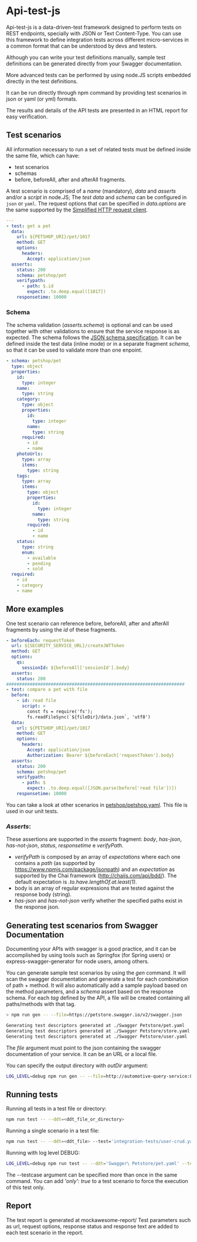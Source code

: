 # Api-test-js

Api-test-js is a data-driven-test framework designed to perform tests on REST endpoints, specially with JSON or Text Content-Type. You can use this framework to define integration tests across different micro-services in a common format that can be understood by devs and testers.

Although you can write your test definitions manually, sample test definitions can be generated directly from your Swagger documentation.

More advanced tests can be performed by using node.JS scripts embedded directly in the test definitions.

It can be run directly through npm command by providing test scenarios in json or yaml (or yml) formats.

The results and details of the API tests are presented in an HTML report for easy verification.

## Test scenarios

All information necessary to run a set of related tests must be defined inside the same file, which can have:

- test scenarios
- schemas
- before, beforeAll, after and afterAll fragments.

A test scenario is comprised of a _name_ (mandatory), _data_ and _asserts_ and/or a _script_ in node.JS;
The _test data_ and _schema_ can be configured in `json` or `yaml`.
The request options that can be specified in _data.options_ are the same supported by the [Simplified HTTP request client](https://github.com/request/request).

```yaml
---
- test: get a pet
  data:
    url: ${PETSHOP_URI}/pet/1017
    method: GET
    options:
      headers:
        Accept: application/json
  asserts:
    status: 200
    schema: petshop/pet
    verifypath:
      - path: $.id
        expect: .to.deep.equal([1017])
    responsetime: 10000
```

### Schema

The schema validation (_asserts.schema_) is optional and can be used together with other validations to ensure that the service response is as expected. The schema follows the [JSON schema specification](http://json-schema.org/specification.html). It can be defined inside the test data (inline mode) or in a separate fragment _schema_, so that it can be used to validate more than one enpoint.

```yaml
- schema: petshop/pet
  type: object
  properties:
    id:
      type: integer
    name:
      type: string
    category:
      type: object
      properties:
        id:
          type: integer
        name:
          type: string
      required:
        - id
        - name
    photoUrls:
      type: array
      items:
        type: string
    tags:
      type: array
      items:
        type: object
        properties:
          id:
            type: integer
          name:
            type: string
        required:
          - id
          - name
    status:
      type: string
      enum:
        - available
        - pending
        - sold
  required:
    - id
    - category
    - name
```

## More examples

One test scenario can reference before, beforeAll, after and afterAll fragments by using the _id_ of these fragments.

```yaml
- beforeEach: requestToken
  url: ${SECURITY_SERVICE_URL}/createJWTToken
  method: GET
  options:
    qs:
      sessionId: ${beforeAll['sessionId'].body}
  asserts:
    status: 200
####################################################################
- test: compare a pet with file
  before:
    - id: read file
      script: >
        const fs = require('fs');
        fs.readFileSync(`${fileDir}/data.json`, 'utf8')
  data:
    url: ${PETSHOP_URI}/pet/1017
    method: GET
    options:
      headers:
        Accept: application/json
        Authorization: Bearer ${beforeEach['requestToken'].body}
  asserts:
    status: 200
    schema: petshop/pet
    verifypath:
      - path: $
        expect: .to.deep.equal([JSON.parse(before['read file'])])
    responsetime: 10000
```

You can take a look at other scenarios in [petshop/petshop.yaml](https://github.com/negrello/api-test-js/petshop/petshop.yaml). This file is used in our unit tests.

### _Asserts_:

These assertions are supported in the _asserts_ fragment: _body_, _has-json_, _has-not-json_, _status_, _responsetime_ e _verifyPath_.

- _verifyPath_ is composed by an array of _expectations_ where each one contains a _path_
(as supported by https://www.npmjs.com/package/jsonpath) and an _expectation_ as supported by the Chai framework (http://chaijs.com/api/bdd/). The default expectation is _.to.have.lengthOf.at.least(1)_.
- body is an array of regular expressions that are tested against the response body (string).
- _has-json_ and _has-not-json_ verify whether the specified paths exist in the response json.

## Generating test scenarios from Swagger Documentation

Documenting your APIs with swagger is a good practice, and it can be accomplished by using tools such as Springfox (for Spring users) or express-swagger-generator for node users, among others.

You can generate sample test scenarios by using the _gen_ command. It will scan the swagger documentation and generate a test for each combination of path + method. It will also automatically add a sample payload based on the method parameters, and a _schema_ assert based on the response schema.
For each _tag_ defined by the API, a file will be created containing all paths/methods with that tag.

```sh
> npm run gen -- --file=https://petstore.swagger.io/v2/swagger.json

Generating test descriptors generated at ./Swagger Petstore/pet.yaml
Generating test descriptors generated at ./Swagger Petstore/store.yaml
Generating test descriptors generated at ./Swagger Petstore/user.yaml
```

The _file_ argument must point to the json containing the swagger documentation of your service. It can be an URL or a local file.

You can specify the output directory with _outDir_ argument:

```sh
LOG_LEVEL=debug npm run gen -- --file=http://automotive-query-service:8080/v2/api-docs --outDir=/home/negrello/tmp/pet-shot-swagger
```

## Running tests

Running all tests in a test file or directory:

```sh
npm run test -- --ddt=<ddt_file_or_directory>
```

Running a single scenario in a test file:

```sh
npm run test -- --ddt=<ddt_file> --test='integration-tests/user-crud.yaml' --testcase='POST - Success'
```

Running with log level DEBUG:

```sh
LOG_LEVEL=debug npm run test -- --ddt='Swagger\ Petstore/pet.yaml' --testcase='Add a new pet to the store'
```

The --testcase argument can be specified more than once in the same command.
You can add _'only': true_ to a test scenario to force the execution of this test only.

## Report

The test report is generated at mockawesome-report/
Test parameters such as url, request options, response status and response text are added to each test scenario in the report.
